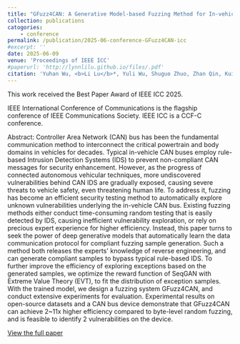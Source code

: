 ```yaml
---
title: "GFuzz4CAN: A Generative Model-based Fuzzing Method for In-vehicle Controller Area Network"
collection: publications
catogories: 
    - conference
permalink: /publication/2025-06-conference-GFuzz4CAN-icc
#excerpt: ''
date: 2025-06-09
venue: 'Proceedings of IEEE ICC'
#paperurl: 'http://lynnlilu.github.io/files/.pdf'
citation: 'Yuhan Wu, <b>Li Lu</b>*, Yuli Wu, Shuguo Zhuo, Zhan Qin, Kui Ren. &quot;GFuzz4CAN: A Generative Model-based Fuzzing Method for In-vehicle Controller Area Network.&quot; <i>Proceedings of IEEE ICC</i>. Montreal, Canada. 2025. doi: 10.1109/ICC52391.2025.11160828.'
---
```

This work received the Best Paper Award of IEEE ICC 2025.

IEEE International Conference of Communications is the flagship conference of IEEE Communications Society. IEEE ICC is a CCF-C conference.

Abstract: Controller Area Network (CAN) bus has been the fundamental communication method to interconnect the critical powertrain and body domains in vehicles for decades. Typical in-vehicle CAN buses employ rule-based Intrusion Detection Systems (IDS) to prevent non-compliant CAN messages for security enhancement. However, as the progress of connected autonomous vehicular techniques, more undiscovered vulnerabilities behind CAN IDS are gradually exposed, causing severe threats to vehicle safety, even threatening human life. To address it, fuzzing has become an efficient security testing method to automatically explore unknown vulnerabilities underlying the in-vehicle CAN bus. Existing fuzzing methods either conduct time-consuming random testing that is easily detected by IDS, causing inefficient vulnerability exploration, or rely on precious expert experience for higher efficiency. Instead, this paper turns to seek the power of deep generative models that automatically learn the data communication protocol for compliant fuzzing sample generation. Such a method both releases the experts' knowledge of reverse engineering, and can generate compliant samples to bypass typical rule-based IDS. To further improve the efficiency of exploring exceptions based on the generated samples, we optimize the reward function of SeqGAN with Extreme Value Theory (EVT), to fit the distribution of exception samples. With the trained model, we design a fuzzing system GFuzz4CAN, and conduct extensive experiments for evaluation. Experimental results on open-source datasets and a CAN bus device demonstrate that GFuzz4CAN can achieve 2~11x higher efficiency compared to byte-level random fuzzing, and is feasible to identify 2 vulnerabilities on the device.

[View the full paper](https://www.doi.org/10.1109/ICC52391.2025.11160828)
